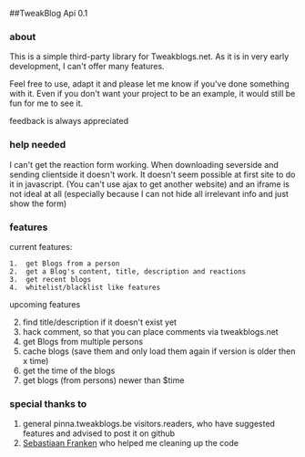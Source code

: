 ##TweakBlog Api 0.1

### about

This is a simple third-party library for Tweakblogs.net. As it is in very 
early development, I can't offer  many features.

Feel free to use, adapt it and please let me know if you've done something 
with it. Even if you don't want your project to be an example, it would still 
be fun for me to see it.

feedback is always appreciated

### help needed

I can't get the reaction form working. When downloading severside and sending 
clientside it doesn't work. It doesn't seem possible at first site to do it in 
javascript. (You can't use ajax to get another website) and an iframe is not ideal
at all (especially because I can not hide all irrelevant info and just show the form)

### features

current features:

	1.	get Blogs from a person
	2. 	get a Blog's content, title, description and reactions
	3.  get recent blogs
	4.	whitelist/blacklist like features

upcoming features

 2.	find title/description if it doesn't exist yet
 3.	hack comment, so that you can place comments via tweakblogs.net
 4.	get Blogs from multiple persons
 6.	cache blogs (save them and only load them again if version is older then x time)
 7.	get the time of the blogs
 8.	get blogs (from persons) newer than $time
 
### special thanks to

 1. general pinna.tweakblogs.be visitors.readers, who have suggested features and advised to post it on github
 2. [Sebastiaan Franken](https://github.com/sebastiaanfranken) who helped me cleaning up the code 

